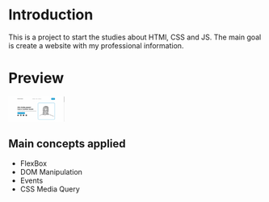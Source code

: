 # Introduction

This is a project to start the studies about HTMl, CSS and JS.
The main goal is create a website with my professional information.

# Preview

<img src="https://github.com/Evrston/site-portfolio/blob/main/preview.png" height="50" alt="Preview Project Image"/>

## Main concepts applied

- FlexBox
- DOM Manipulation
- Events
- CSS Media Query
